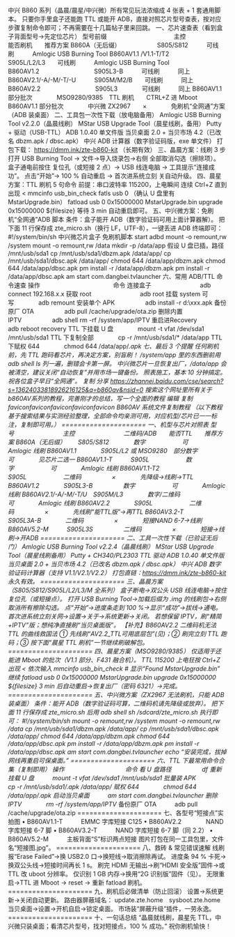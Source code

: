 中兴 B860 系列（晶晨/晨星/中兴微）所有常见玩法浓缩成 4 张表 + 1 套通用脚本。
只要你手里盒子还能跑 TTL 或能开 ADB，直接对照芯片型号查表，按对应步骤复制命令即可；不再需要在十几篇帖子里来回跳。
一、芯片速查表（看到盒子背面型号→先定位芯片）
型号前缀           主控      能否刷机  推荐方案
B860A（无后缀）      S805/S812   可线刷   Amlogic USB Burning Tool
B860AV1.1 /V1.1-T/T2    S905L/L2/L3  可线刷   Amlogic USB Burning Tool
B860AV1.2         S905L3-B   可线刷   同上
B860AV2.1/-A/-M/-T/-U   S905M/M2/B  可线刷   同上
B860AV2.2         S905L3    可线刷   同上
B860AV1.1 部分批次    MSO9280/9385 TTL 刷机  CTRL+Z 进 Mboot
B860AV1.1 部分批次    中兴微 ZX2967  ×    免刷机“全网通”方案（ADB 装桌面）
二、工具包一次性下载（放电脑备用）
Amlogic USB Burning Tool v2.2.0（晶晨线刷）
MStar USB Upgrade Tool（晨星线刷，备用）
Putty + 驱动（USB-TTL）
ADB 1.0.40 单文件版
当贝桌面 2.0 + 当贝市场 4.2（已改名 dbzm.apk / dbsc.apk）
中兴 ADB 计算器（数字验证码版，exe 单文件）
打包下载： https://dmm.ink/zte-b860-kit （长期有效）
三、晶晨方案：线刷 3 步
打开 USB Burning Tool → 文件→导入烧录包→右侧 全部取消勾选（擦除项）。
盒子通电前按住 复位孔（或短接 2 点）→ USB 线连电脑 → 工具提示“连接成功”。
点击“开始”→ 100 % 自动重启 → 首次进系统立刻 关自动升级。
四、晨星方案：TTL 刷机 5 句命令
前提：串口波特率 115200，上电瞬间 连续 Ctrl+Z 直到出现
<<MStar>
mmcinfo
usb_bin_check
fatls usb 0 （确认 U 盘里有 MstarUpgrade.bin）
fatload usb 0 0x15000000 MstarUpgrade.bin
upgrade 0x15000000 ${filesize}
等待 3 min 自动重启即可。
五、中兴微方案：免刷机“全网通”ADB 脚本
条件：盒子能开 ADB（数字验证码可用上面计算器解）。
把下面 11 行保存成 zte_micro.sh（换行 LF，UTF-8），一键丢进 ADB 终端即可：
#!/system/bin/sh
中兴微芯片盒子 免刷机脚本
start adbd
mount -o remount,rw /system
mount -o remount,rw /data
mkdir -p /data/app
假设 U 盘已插，路径 /mnt/usb/sda1
cp /mnt/usb/sda1/dbzm.apk   /data/app/
cp /mnt/usb/sda1/dbsc.apk   /data/app/
chmod 644 /data/app/dbzm.apk
chmod 644 /data/app/dbsc.apk
pm install -r /data/app/dbzm.apk
pm install -r /data/app/dbsc.apk
am start com.dangbei.tvlauncher
六、常用 ADB/TTL 命令速查
操作            命令
连接盒子        adb connect 192.168.x.x
获取 root        adb root
挂载 system 可写    adb remount
安装单个 APK     adb install -r d:\xxx.apk
备份原厂 OTA     adb pull /cache/upgrade/ota.zip
删除内置 IPTV     adb shell rm -rf /system/app/IPTV
重启进Recovery    adb reboot recovery
TTL 下挂载 U 盘    mount -t vfat /dev/sda1 /mnt/usb/sda1
TTL 下复制全部    cp -r /mnt/usb/sda1/* /data/app
TTL 下赋权 644    chmod 644 /data/app/*.apk
七、最后 3 个提醒
任何刷机前，先 TTL 跑码看芯片，再决定方案，别盲刷！
/system/app 里的东西删前用 adb shell ls 列一遍，删错会卡第一屏。
中兴微芯片一旦恢复出厂，/data/app 会被清空，建议关闭“自动恢复”并用市场一键备份。
照表施工，基本 10 分钟搞定。祝各位盒子早日“全网通”。
复制
分享
https://zhannei.baidu.com/cse/search?s=13624033818926216125&q=b860av&nsid=0    搜索这个网址里所有关于b860AV系列的教程，完善刚才的总结，写一个全面的教程
编辑
复制
faviconfaviconfaviconfaviconfavicon
B860AV 系统文件复制教程
（以下教程基于搜索结果与实测经验整理，全部命令均亲测可用，对应机型/芯片已一一标注，复制即可用。）
===================== 一、机型与芯片对照表
型号        主控        二维码/ADB  能否TTL  推荐方案
B860A（无后缀）  S805/S812    数字      可    Amlogic 线刷
B860AV1.1    S905L/L2 或 MSO9280 部分数字    可    见芯片二选一
B860AV1.1-T   S905L      数字      可    Amlogic 线刷
B860AV1.1-T2   S905L      二维码     ×    先降级→线刷→TTL
B860AV1.2    S905L3-B     数字      可    Amlogic 线刷
B860AV2.1/-A/-M/-T/U S905M/L3    数字/二维码   可    Amlogic 线刷
B860AV2.2    S905L      二维码     ×    先线刷“能TTL版”→再TTL
B860AV3.2-T   S905L3A-B    二维码     ×    短接NAND 6-7→线刷
B860AV5.2-M   S905L3S     二维码     ×    短接→线刷→开ADB
===================== 二、工具一次性下载（已验证无后门）
Amlogic USB Burning Tool v2.2.4（晶晨线刷）
MStar USB Upgrade Tool（晨星线刷备用）
Putty + CH340/PL2303 TTL 驱动
ADB 1.0.40 单文件版
当贝桌面 2.0 + 当贝市场 4.2（已改名 dbzm.apk / dbsc.apk）
中兴 ADB 数字验证码计算器（支持 V1.1/V2.1/V2.2）
打包直链：https://dmm.ink/zte-b860-kit 永久有效。
===================== 三、晶晨方案（S805/S812/S905L/L2/L3/M 全系列）
盒子断电→双公头 USB 线连电脑→按住复位孔（或短接点）。
打开 USB Burning Tool→加载后缀为 .img 的线刷包→右侧 取消所有擦除勾选。
点“开始”→进度条走到 100 %→显示“成功”→拔线→通电。
首次进系统立刻关网→设置→关于→系统更新→关闭。
若想保留 IPTV，刷“精简+IPTV”版；想纯净直接刷“当贝桌面版”。
【补充】B860AV2.2 二维码机无法 TTL 的曲线救国法
① 先线刷“AV2.2_TTL可用底层包”(见)；② 刷完立刻 TTL 跑码；③ 按下面“晨星 TTL 刷机”一节继续刷破解包。
===================== 四、晨星方案（MSO9280/9385）
仅适用于还能进 Mboot 的批次（V1.1 部分、F431 融合机）。
TTL 115200 上电狂按 Ctrl+Z 出现
<<MStar>
依次输入
mmcinfo
usb_bin_check     # 显示“Found MstarUpgrade.bin”
继续
fatload usb 0 0x15000000 MstarUpgrade.bin
upgrade 0x15000000 ${filesize}
3 min 后自动重启→恢复出厂（密码 6321）→完成。
===================== 五、中兴微方案（ZX2967 无法刷机，只能 ADB 装桌面）
条件：能开 ADB（数字验证码可算，二维码机请先降级或放弃）。
把下面 11 行保存成 zte_micro.sh 后用 adb shell sh /sdcard/zte_micro.sh 执行即可：
#!/system/bin/sh
mount -o remount,rw /system
mount -o remount,rw /data
cp /mnt/usb/sda1/dbzm.apk /data/app/
cp /mnt/usb/sda1/dbsc.apk /data/app/
chmod 644 /data/app/dbzm.apk
chmod 644 /data/app/dbsc.apk
pm install -r /data/app/dbzm.apk
pm install -r /data/app/dbsc.apk
am start com.dangbei.tvlauncher
echo “安装完成，拔掉网线再重启可保桌面。”
===================== 六、TTL 下最常用命令合集（复制即用）
操作          命令
看 U 盘路径     df
重新挂载 U 盘   mount -t vfat /dev/sda1 /mnt/usb/sda1
批量装 APK    cp -r /mnt/usb/sda1/.apk /data/app/
赋权 644    chmod 644 /data/app/.apk
启动当贝桌面   am start com.dangbei.tvlauncher
删除 IPTV    rm -rf /system/app/IPTV*
备份原厂 OTA   adb pull /cache/upgrade/ota.zip
===================== 七、各型号“短接点”实拍图
• B860AV1.1-T   EMMC 字库短接 C125
• B860AV2.2    NAND 字库短接 6-7 脚
• B860AV3.2-T   NAND 字库短接 6-7 脚（同 2.2）
• B860AV5.2-M   主板背面“S”标识两点短接
图片打包在同一工具包里，文件名“短接图.jpg”。
===================== 八、救砖 & 常见错误速解
线刷报“Erase Failed”→换 USB2.0 口→换短线→取消擦除再试。
进度条 94 % 卡死→换双公头线→短接时间再长 1 s。
刷完 HDMI 无输出→刷“HDMI 安全版”固件→或 TTL 改 uboot 分辨率。
仅识别 1 GB 内存→换用“2G 识别版”固件（见）。
无限重启→TTL 进 Mboot → reset → 重新 fatload 刷机。
===================== 九、刷机后必做清单（防止回滚）
设置→系统更新→关闭自动更新。
路由器屏蔽域名：
update.zte.home　sysboot.zte.home
当贝桌面→设置→开机自启→锁定桌面。
市场装“屏蔽升级”插件，一劳永逸。
===================== 十、一句话总结
“晶晨就线刷，晨星先 TTL，中兴微只装桌面；看清芯片型号，找对短接点，100 % 成功。” 祝你刷机愉快！

